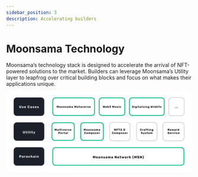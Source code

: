 ```yaml
---
sidebar_position: 3
description: Accelerating builders
---
```


# Moonsama Technology

Moonsama’s technology stack is designed to accelerate the arrival of NFT-powered solutions to the market. Builders can 
leverage Moonsama’s Utility layer to leapfrog over critical building blocks and focus on what makes their applications 
unique.

![tech-stack](img/moonsama-tech-stack.png)
